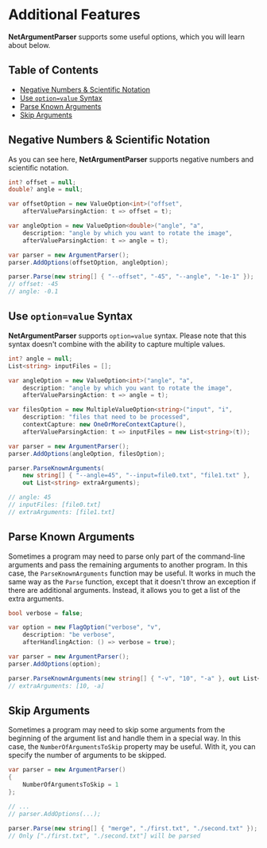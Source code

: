# Additional Features
**NetArgumentParser** supports some useful options, which you will learn about below.

## Table of Contents
*    [Negative Numbers & Scientific Notation](#negative-numbers--scientific-notation)
*    [Use `option=value` Syntax](#use-optionvalue-syntax)
*    [Parse Known Arguments](#parse-known-arguments)
*    [Skip Arguments](#skip-arguments)

## Negative Numbers & Scientific Notation
As you can see here, **NetArgumentParser** supports negative numbers and scientific notation.

```cs
int? offset = null;
double? angle = null;

var offsetOption = new ValueOption<int>("offset",
    afterValueParsingAction: t => offset = t);

var angleOption = new ValueOption<double>("angle", "a",
    description: "angle by which you want to rotate the image",
    afterValueParsingAction: t => angle = t);

var parser = new ArgumentParser();
parser.AddOptions(offsetOption, angleOption);

parser.Parse(new string[] { "--offset", "-45", "--angle", "-1e-1" });
// offset: -45
// angle: -0.1
```

## Use `option=value` Syntax
**NetArgumentParser** supports `option=value` syntax. Please note that this syntax doesn't combine with the ability to capture multiple values.

```cs
int? angle = null;
List<string> inputFiles = [];

var angleOption = new ValueOption<int>("angle", "a",
    description: "angle by which you want to rotate the image",
    afterValueParsingAction: t => angle = t);

var filesOption = new MultipleValueOption<string>("input", "i",
    description: "files that need to be processed",
    contextCapture: new OneOrMoreContextCapture(),
    afterValueParsingAction: t => inputFiles = new List<string>(t));

var parser = new ArgumentParser();
parser.AddOptions(angleOption, filesOption);

parser.ParseKnownArguments(
    new string[] { "--angle=45", "--input=file0.txt", "file1.txt" },
    out List<string> extraArguments);

// angle: 45
// inputFiles: [file0.txt]
// extraArguments: [file1.txt]
```

## Parse Known Arguments
Sometimes a program may need to parse only part of the command-line arguments and pass the remaining arguments to another program. In this case, the `ParseKnownArguments` function may be useful. It works in much the same way as the `Parse` function, except that it doesn't throw an exception if there are additional arguments. Instead, it allows you to get a list of the extra arguments.

```cs
bool verbose = false;

var option = new FlagOption("verbose", "v",
    description: "be verbose",
    afterHandlingAction: () => verbose = true);

var parser = new ArgumentParser();
parser.AddOptions(option);

parser.ParseKnownArguments(new string[] { "-v", "10", "-a" }, out List<string> extraArguments);
// extraArguments: [10, -a]
```

## Skip Arguments
Sometimes a program may need to skip some arguments from the beginning of the argument list and handle them in a special way. In this case, the `NumberOfArgumentsToSkip` property may be useful. With it, you can specify the number of arguments to be skipped.

```cs
var parser = new ArgumentParser()
{
    NumberOfArgumentsToSkip = 1
};

// ...
// parser.AddOptions(...);

parser.Parse(new string[] { "merge", "./first.txt", "./second.txt" });
// Only ["./first.txt", "./second.txt"] will be parsed
```
